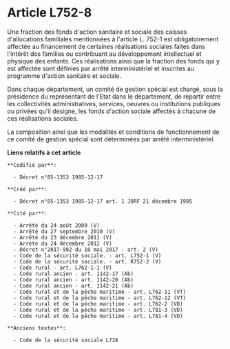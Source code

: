 # Article L752-8

Une fraction des fonds d'action sanitaire et sociale des caisses d'allocations familiales mentionnées à l'article L. 752-1
est obligatoirement affectée au financement de certaines réalisations sociales faites dans l'intérêt des familles ou
contribuant au développement intellectuel et physique des enfants. Ces réalisations ainsi que la fraction des fonds qui y est
affectée sont définies par arrêté interministériel et inscrites au programme d'action sanitaire et sociale. 

Dans chaque département, un comité de gestion spécial est chargé, sous la présidence du représentant de l'Etat dans le
département, de répartir entre les collectivités administratives, services, oeuvres ou institutions publiques ou privées
qu'il désigne, les fonds d'action sociale affectés à chacune de ces réalisations sociales. 

La composition ainsi que les modalités et conditions de fonctionnement de ce comité de gestion spécial sont déterminées par
arrêté interministériel.

**Liens relatifs à cet article**

	**Codifié par**:

	  - Décret n°85-1353 1985-12-17

	**Créé par**:

	  - Décret n°85-1353 1985-12-17 art. 1 JORF 21 décembre 1985

	**Cité par**:

	  - Arrêté du 24 août 2009 (V)
	  - Arrêté du 27 septembre 2010 (V)
	  - Arrêté du 23 décembre 2011 (V)
	  - Arrêté du 24 décembre 2012 (V)
	  - Décret n°2017-992 du 10 mai 2017 - art. 2 (V)
	  - Code de la sécurité sociale. - art. L752-1 (V)
	  - Code de la sécurité sociale. - art. R752-2 (V)
	  - Code rural - art. L762-1-1 (V)
	  - Code rural ancien - art. 1142-17 (Ab)
	  - Code rural ancien - art. 1142-20 (Ab)
	  - Code rural ancien - art. 1142-21 (Ab)
	  - Code rural et de la pêche maritime - art. L762-11 (VT)
	  - Code rural et de la pêche maritime - art. L762-12 (VT)
	  - Code rural et de la pêche maritime - art. L762-2 (VD)
	  - Code rural et de la pêche maritime - art. L781-3 (VD)
	  - Code rural et de la pêche maritime - art. L781-4 (VD)

	**Anciens textes**:

	  - Code de la sécurité sociale L728
